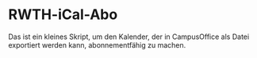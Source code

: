 RWTH-iCal-Abo
=============

Das ist ein kleines Skript, um den Kalender, der in CampusOffice als Datei exportiert werden kann, abonnementfähig zu machen.
